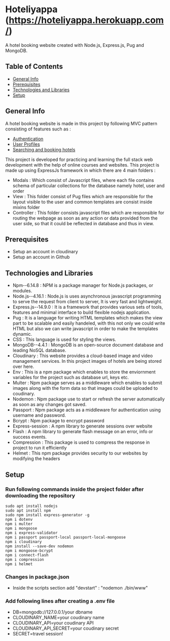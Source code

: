 # Hoteliyappa (https://hoteliyappa.herokuapp.com/)
A hotel booking website created with Node.js, Express.js, Pug and MongoDB.
## Table of Contents
* [General Info](#general-info)
* [Prerequisites](#prerequisites)
* [Technologies and Libraries](#prerequisites)
* [Setup](#setup)
## General Info
A hotel booking website is made in this project by following MVC pattern consisting of features such as :
* [Authentication](#authentication)
* [User Profiles](#user-profile)
* [Searching and booking hotels](#booking-hotels)

This project is developed for practicing and learning the full stack web development with the help of online courses and websites. This project is made up using ExpressJs framework in which there are 4 main folders :
 * Modals : Which consist of Javascript files, where each file contains schema of particular collections for the database namely hotel, user and order
 * View : This folder consist of Pug files which are responsible for the layout visible to the user and common templates are consist inside mixins folder
 * Controller : This folder consists javascript files which are responsible for routing the webpage as soon as any action or data provided from the user side, so that it could be reflected in database and thus in view.
## Prerequisites
* Setup an account in cloudinary
* Setup an account in Github
## Technologies and Libraries
* Npm--6.14.8        : NPM is a package manager for Node.js packages, or modules.
* Node.js--4.16.1    : Node.js is uses asynchronous javascript programming to serve the request from client to server, It is very fast and lightweight.
* Express.js--14.9.0 : It is a framework that provides various sets of tools, features and minimal interface to build flexible nodejs application.
* Pug                : It is a language for writing HTML templates which makes the view part to be scalable and easily handeled, with this not only we could write HTML but also we can write javascript in order to make the templates dynamic.
* CSS                : This language is used for styling the views.
* MongoDB--4.4.1     : MongoDB is an open-source document database and leading NoSQL database.
* Cloudinary         : This website provides a cloud-based image and video management services. In this project images of hotels are being stored over here.
* Env                : This is a npm package which enables to store the enviornment variables for the project such as database url, keys etc.
* Multer             : Npm package serves as a middleware which enables to submit images along with the form data so that images could be uploaded to coudinary.
* Nodemon            : Npm package use to start or refresh the server automatically as soon as any changes got saved.
* Passport           : Npm package acts as a middleware for authentication using username and password.
* Bcrypt             : Npm package to encrypt password
* Express-session    : A npm library to generate sessions over website
* Flash              : A npm library to generate flash message on an error, info or success events.
* Compression        : This package is used to compress the response in project to run it efficiently
* Helmet             : This npm package provides security to our websites by modifying the headers



## Setup

### Run following commands inside the project folder after downloading the repository

```
sudo apt install nodejs
sudo apt install npm
sudo npm install express-generator -g
npm i dotenv
npm i multer
npm i mongoose
npm i express-validator
npm i passport passport-local passport-local-mongoose
npm i cloudinary
npm install --save-dev nodemon
npm i mongoose-bcrypt
npm i connect-flash
npm i compression
npm i helmet
```
### Changes in package.json

* Inside the scripts section add  "devstart" : "nodemon ./bin/www"
### Add following lines after creating a .env file
* DB=mongodb://127.0.0.1/your dbname
* CLOUDINARY_NAME=your coudinary name
* CLOUDINARY_API=your coudinary API
* CLOUDINARY_API_SECRET=your coudinary secret
* SECRET=travel session!

